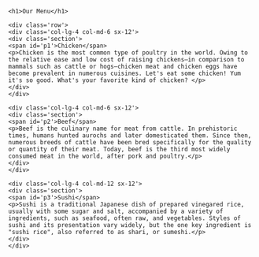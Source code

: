 
<html>
<head>
	<meta charset="UTF-8">
	<meta name="viewport" content="width=device-width, initial-scale=1.0">
    <title>Menu</title>
	<link rel="stylesheet" href="module2-solution.css">
  </head>
  <body>
  
    <h1>Our Menu</h1>
	
	<div class='row'>
	<div class='col-lg-4 col-md-6 sx-12'>
	<div class='section'>
	<span id='p1'>Chicken</span>
	<p>Chicken is the most common type of poultry in the world. Owing to the relative ease and low cost of raising chickens—in comparison to mammals such as cattle or hogs—chicken meat and chicken eggs have become prevalent in numerous cuisines. Let's eat some chicken! Yum it's so good. What's your favorite kind of chicken? </p>
	</div>
	</div>
	
	<div class='col-lg-4 col-md-6 sx-12'>
	<div class='section'>
	<span id='p2'>Beef</span>
	<p>Beef is the culinary name for meat from cattle. In prehistoric times, humans hunted aurochs and later domesticated them. Since then, numerous breeds of cattle have been bred specifically for the quality or quantity of their meat. Today, beef is the third most widely consumed meat in the world, after pork and poultry.</p>
	</div>
	</div>
	
	<div class='col-lg-4 col-md-12 sx-12'>
	<div class='section'>
	<span id='p3'>Sushi</span>
	<p>Sushi is a traditional Japanese dish of prepared vinegared rice, usually with some sugar and salt, accompanied by a variety of ingredients, such as seafood, often raw, and vegetables. Styles of sushi and its presentation vary widely, but the one key ingredient is "sushi rice", also referred to as shari, or sumeshi.</p>
	</div>
	</div>
    
  </body>
</html>
